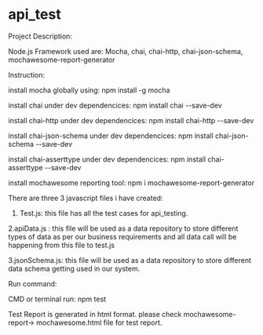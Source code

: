 # api_test

Project Description:

Node.js Framework used are: Mocha, chai, chai-http, chai-json-schema, mochawesome-report-generator

Instruction:

install mocha globally using: npm install -g mocha

install chai under dev dependencices: npm install chai --save-dev

install chai-http under dev dependencices: npm install chai-http --save-dev

install chai-json-schema under dev dependencices: npm install chai-json-schema --save-dev

install  chai-asserttype under dev dependencices: npm install chai-asserttype --save-dev

install mochawesome reporting tool: npm i mochawesome-report-generator


There are three 3 javascript files i have created:
1. Test.js: this file has all the test cases for api_testing.

2.apiData.js : this file will be used as a data repository to store different types of data as per our business requirements and all data call will be happening from this file to test.js

3.jsonSchema.js: this file will be used as a data repository to store different data schema getting used in our system.

Run command:

CMD or terminal run: npm test

Test Report is generated in html format. please check mochawesome-report-> mochawesome.html file for test report.

